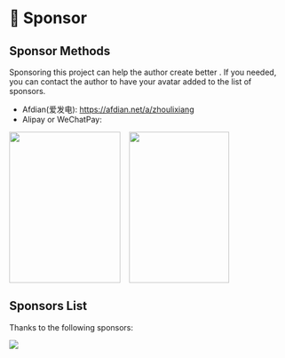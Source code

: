 # 💖 Sponsor

## Sponsor Methods

Sponsoring this project can help the author create better . If you needed, you can contact the author to have your avatar added to the list of sponsors.

- Afdian(爱发电): https://afdian.net/a/zhoulixiang
- Alipay or WeChatPay:

<div style="display: flex; column-gap: 16px; row-gap: 16px; flex-wrap: wrap;">
  <img src="https://cdn.jsdelivr.net/gh/zh-lx/static-img/code-inspector/wxpay.jpg" width="200" height="272" />
  <img src="https://cdn.jsdelivr.net/gh/zh-lx/static-img/code-inspector/alipay.jpg" width="180" height="272" />
</div>

## Sponsors List

Thanks to the following sponsors:

<a href="https://cdn.jsdelivr.net/gh/zh-lx/static-img/sponsorkit/sponsors.svg">
  <img src="https://cdn.jsdelivr.net/gh/zh-lx/static-img/sponsorkit/sponsors.svg">
</a>
